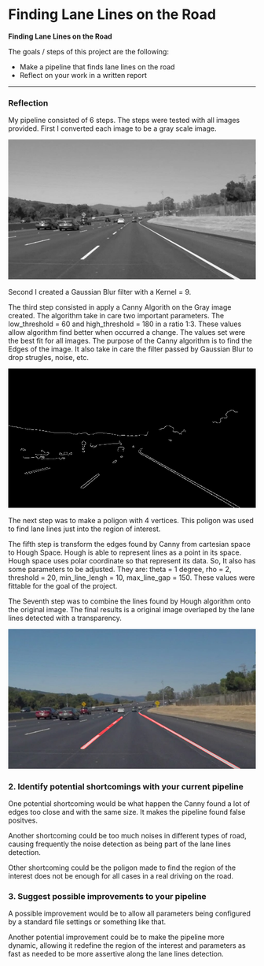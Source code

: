 # **Finding Lane Lines on the Road** 

**Finding Lane Lines on the Road**

The goals / steps of this project are the following:
* Make a pipeline that finds lane lines on the road
* Reflect on your work in a written report


[//]: # (Image References)

[image1]: ./examples/grayscale.jpg "Grayscale"

---

### Reflection

My pipeline consisted of 6 steps. The steps were tested with all images provided. 
First I converted each image to be a gray scale image.

[image2]: ./project_output/images/solidWhiteCurve_grayscale.jpeg "SolidWhiteCurve"
![alt text][image2]

Second I created a Gaussian Blur filter with a Kernel = 9.

The third step consisted in apply a Canny Algorith on the Gray image created. The algorithm take in care two important parameters. The low_threshold = 60 and high_threshold = 180 in a ratio 1:3. These values allow algorithm find better when occurred a change. The values set were the best fit for all images. 
The purpose of the Canny algorithm is to find the Edges of the image. It also take in care the filter passed by Gaussian Blur to drop strugles, noise, etc. 

[image3]: ./project_output/images/solidWhiteCurve_canny.jpeg "Canny"
![alt text][image3]

The next step was to make a poligon with 4 vertices. This poligon was used to find lane lines just into the region of interest. 

The fifth step is transform the edges found by Canny from cartesian space to Hough Space. Hough is able to represent lines as a point in its space. Hough space uses polar coordinate so that represent its data. So, It also has some parameters to be adjusted. They are: theta = 1 degree, rho = 2, threshold = 20, min_line_lengh = 10, max_line_gap = 150. These values were fittable for the goal of the project. 

The Seventh step was to combine the lines found by Hough algorithm onto the original image. The final results is a original image overlaped by the lane lines detected with a transparency. 

[image4]: ./project_output/images/solidWhiteCurve_combination.jpeg "Combination"
![alt text][image4]


### 2. Identify potential shortcomings with your current pipeline

One potential shortcoming would be what happen the Canny found a lot of edges too close and with the same size. It makes the pipeline found false positves.

Another shortcoming could be too much noises in different types of road, causing frequently the noise detection as being part of the lane lines detection. 

Other shortcoming could be the poligon made to find the region of the interest does not be enough for all cases in a real driving on the road. 



### 3. Suggest possible improvements to your pipeline

A possible improvement would be to allow all parameters being configured by a standard file settings or something like that.

Another potential improvement could be to make the pipeline more dynamic, allowing it redefine the region of the interest and parameters as fast as needed to be more assertive along the lane lines detection.
